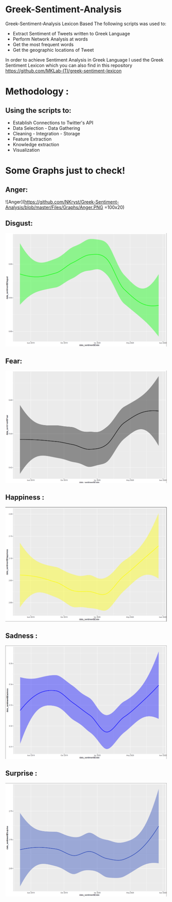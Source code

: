 # Greek-Sentiment-Analysis

Greek-Sentiment-Analysis Lexicon Based
The following scripts was used to:

 - Extract Sentiment of Tweets written to Greek Language
 - Perform Network Analysis at words
 - Get the most frequent words
 - Get the geographic locations of Tweet
 
 In order to achieve Sentiment Analysis in Greek Language I used the Greek Sentiment Lexicon which you can also find in this repository
 https://github.com/MKLab-ITI/greek-sentiment-lexicon
 
 # Methodology :
 ## Using the scripts to:
 * Establish Connections to Twitter's API
 * Data Selection - Data Gathering
 * Cleaning - Integration - Storage
 * Feature Extraction
 * Knowledge extraction
 * Visualization
 
# Some Graphs just to check!

## Anger:

![Anger](https://github.com/NKryst/Greek-Sentiment-Analysis/blob/master/Files/Graphs/Anger.PNG =100x20)
## Disgust:
![Disgust](https://github.com/NKryst/Greek-Sentiment-Analysis/blob/master/Files/Graphs/Disgust.PNG)
## Fear:
![Fear](https://github.com/NKryst/Greek-Sentiment-Analysis/blob/master/Files/Graphs/Fear.PNG)
## Happiness :
![Happiness](https://github.com/NKryst/Greek-Sentiment-Analysis/blob/master/Files/Graphs/Happiness.PNG)
## Sadness :
![Sadness](https://github.com/NKryst/Greek-Sentiment-Analysis/blob/master/Files/Graphs/Sadness.PNG)
## Surprise :
![Surprise](https://github.com/NKryst/Greek-Sentiment-Analysis/blob/master/Files/Graphs/Surprise.PNG)
